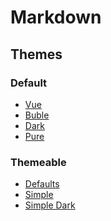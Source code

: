 # Markdown

## Themes

### Default

- <a href="#" data-style-href="//cdn.jsdelivr.net/npm/docsify/lib/themes/vue.css">Vue</a>
- <a href="#" data-style-href="//cdn.jsdelivr.net/npm/docsify/lib/themes/buble.css">Buble</a>
- <a href="#" data-style-href="//cdn.jsdelivr.net/npm/docsify/lib/themes/dark.css">Dark</a>
- <a href="#" data-style-href="//cdn.jsdelivr.net/npm/docsify/lib/themes/pure.css">Pure</a>

### Themeable

- <a href="#" data-style-href="//cdn.jsdelivr.net/npm/mint-editor@0/dist/css/theme-defaults.css">Defaults</a>
- <a href="#" data-style-href="//cdn.jsdelivr.net/npm/mint-editor@0/dist/css/theme-simple.css">Simple</a>
- <a href="#" data-style-href="//cdn.jsdelivr.net/npm/mint-editor@0/dist/css/theme-simple-dark.css">Simple Dark</a>
